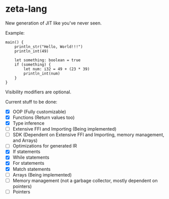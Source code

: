 # zeta-lang
New generation of JIT like you've never seen.

Example:

```
main() {
    println_str("Hello, World!!!")
    println_int(49)

    let something: boolean = true
    if (something) {
        let num: i32 = 49 + (23 * 39)
        println_int(num)
    }
}
```

Visibility modifiers are optional.

Current stuff to be done:
- [x] OOP (Fully customizable)
- [x] Functions (Return values too)
- [x] Type inference
- [ ] Extensive FFI and Importing (Being implemented)
- [ ] SDK (Dependent on Extensive FFI and Importing, memory management, and Arrays)
- [ ] Optimizations for generated IR
- [x] If statements
- [x] While statements
- [x] For statements
- [x] Match statements
- [ ] Arrays (Being implemented)
- [ ] Memory management (not a garbage collector, mostly dependent on pointers)
- [ ] Pointers
